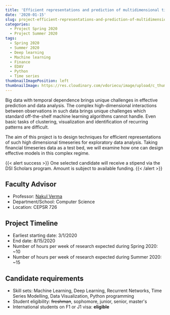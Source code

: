 ```yaml
---
title: 'Efficient representations and prediction of multidimensional time series data'
date: '2020-01-15'
slug: project-efficient-representations-and-prediction-of-multidimensional-time-series-data
categories:
  - Project Spring 2020
  - Project Summer 2020
tags:
  - Spring 2020
  - Summer 2020
  - Deep learning
  - Machine learning
  - Finance
  - EDAV
  - Python
  - Time series
thumbnailImagePosition: left
thumbnailImage: https://res.cloudinary.com/vdoriecu/image/upload/c_thumb,w_200,g_center/v1579390130/finance_chart_lefkfn.png
---
```

Big data with temporal dependence brings unique challenges in effective prediction and data analysis. The complex high-dimensional interactions between observations in such data brings unique challenges which standard off-the-shelf machine learning algorithms cannot handle. Even basic tasks of clustering, visualization and identification of recurring patterns are difficult. 

<!--more-->

The aim of this project is to design techniques for efficient representations of such high dimensional timeseries for exploratory data analysis. Taking financial timeseries data as a test bed, we will examine how one can design effective models in this complex regime.

{{< alert success >}}
One selected candidate will receive a stipend via the DSI Scholars program. Amount is subject to available funding.
{{< /alert >}}

## Faculty Advisor
+ Professor: [Nakul Verma](http://www.cs.columbia.edu/~verma/)
+ Department/School: Computer Science
+ Location: CEPSR 726

## Project Timeline
+ Earliest starting date: 3/1/2020
+ End date: 8/15/2020
+ Number of hours per week of research expected during Spring 2020: ~10
+ Number of hours per week of research expected during Summer 2020: ~15

## Candidate requirements
+ Skill sets: Machine Learning, Deep Learning, Recurrent Networks, Time Series Modelling, Data Visualization, Python programming
+ Student eligibility: ~~freshman~~, sophomore, junior, senior, master's
+ International students on F1 or J1 visa: **eligible**


